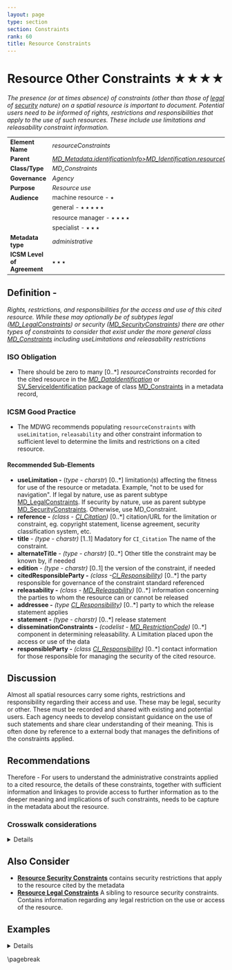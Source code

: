 ```yaml
---
layout: page
type: section
section: Constraints
rank: 60
title: Resource Constraints
---
```

# Resource Other Constraints ★★★★
*The presence (or at times absence) of constraints (other than those of [legal](./ResourceLegalConstraints) of [security](./ResourceSecurityConstraints) nature) on a spatial resource is important to document. Potential users need to be informed of rights, restrictions and responsibilities that apply to the use of such resources. These include *use limitations* and *releasability* constraint information.*

| | |
| --- | --- |
| **Element Name** | *resourceConstraints* |
| **Parent** | *[MD_Metadata.identificationInfo>MD_Identification.resourceConstraints](./class-MD_Constraints)* |
| **Class/Type** | *MD_Constraints* |
| **Governance** | *Agency* |
| **Purpose** | *Resource use* |
| **Audience** | machine resource - ⭑ |
| | general - ⭑ ⭑ ⭑ ⭑ ⭑ |
| | resource manager - ⭑ ⭑ ⭑ ⭑ |
| | specialist - ⭑ ⭑ ⭑ |
| **Metadata type** | *administrative* |
| **ICSM Level of Agreement** | ⭑ ⭑ ⭑ |

## Definition -
*Rights, restrictions, and responsibilities for the access and use of this cited resource. While these may optionally be of subtypes legal ([MD_LegalConstraints](./class-MD_LegalConstraints)) or security ([MD_SecurityConstraints](./class-MD_SecurityConstraints)) there are other types of constraints to consider that exist under the more general class [MD_Constraints](./class-MD_Constraints) including *useLimitations* and *releasability* restrictions* 

### ISO Obligation

- There should be zero to many [0..\*] *resourceConstraints* recorded for the cited resource in the *[MD_DataIdentification](./class-MD_DataIdentification)* or [SV_ServiceIdentification](./ServiceIdentification) package of class [MD_Constraints](./class-MD_Constraints) in a metadata record,

### ICSM Good Practice

- The MDWG recommends populating `resourceConstraints` with `useLimitation`, `releasability` and other constraint information to sufficient level to determine the limits and restrictions on a cited resource.

#### Recommended Sub-Elements

- **useLimitation -** (*type - charstr*) [0..\*] limitation(s) affecting the fitness for use of the resource or metadata. Example, "not to be used for navigation". If legal by nature, use as parent subtype [MD_LegalConstraints](./ResourceLegalConstraints). If security by nature, use as parent subtype [MD_SecurityConstraints](./MetadataSecurityConstraints). Otherwise, use MD_Constraint.
- **reference -** *(class - [CI_Citation](./class-CI_Citation))* [0..\*] citation/URL for the limitation or constraint, eg. copyright statement, license agreement, security classification system, etc.
 - **title** - *(type - charstr)* [1..1] Madatory for `CI_Citation` The name of the constraint.
 - **alternateTitle** - *(type - charstr)* [0..\*] Other title the constraint may be known by, if needed
 - **edition** - *(type - charstr)* [0..1] the version of the constraint, if needed
 - **citedResponsibleParty -** *(class -[CI_Responsibility](./class-CI_Responsibility))* [0..\*] the party responsible for governance of the constraint standard referenced
- **releasability -** *(class - [MD_Releasability](./class-MD_Constraints))* [0..\*] information concerning the parties to whom the resource can or cannot be released
 - **addressee -** *(type [CI_Responsibility](./class-CI_Responsibility))* [0..\*] party to which the release statement applies
 - **statement -** *(type - charstr)* [0..\*] release statement
 - **disseminationConstraints -** *(codelist - [MD_RestrictionCode](./class-MD_Constraints#MD_RestrictionCode---codelist))* [0..\*] component in determining releasability. A Limitation placed upon the access or use of the data
 - **responsibleParty -** *(class [CI_Responsibility](./class-CI_Responsibility))* [0..\*] contact information for those responsible for managing the security of the cited resource.

## Discussion

Almost all spatial resources carry some rights, restrictions and responsibility regarding their access and use. These may be legal, security or other. These must be recorded and shared with existing and potential users. Each agency needs to develop consistant guidance on the use of such statements and share clear understanding of their meaning. This is often done by reference to a external body that manages the definitions of the constraints applied.

## Recommendations

Therefore - For users to understand the administrative constraints applied to a cited resource, the details of these constraints, together with sufficient information and linkages to provide access to further information as to the deeper meaning and implications of such constraints, needs to be capture in the metadata about the resource.

### Crosswalk considerations

<details>

#### ISO19139

See guidance provided in *[MD_Constraints](./class-MD_Constraints)*

#### RIF-CS

Maps to the agregate `Rights/@accessRights`

</details>

## Also Consider

- **[Resource Security Constraints](./ResourceSecurityConstraints)** contains security restrictions that apply to the resource cited by the metadata
- **[Resource Legal Constraints](./ResourceLegalConstraints)** A sibling to resource security constraints. Contains information regarding any legal restriction on the use or access of the resource.

## Examples

<details>

### XML

```
<mdb:MD_Metadata>
....
 <mdb:identificationInfo>
  <mri:MD_DataIdentification>
  ....
    <mri:resourceConstraints>
      <mco:MD_Constraints>
        <mco:useLimitation>
         <gco:CharacterString>Not to be used for measurement</gco:CharacterString>
        </mco:useLimitation>
        <mco:reference>
         <cit:CI_Citation>
           <cit:title>
            <gco:CharacterString>My own list of constraints
            </gco:CharacterString>
           </cit:title>
         </cit:CI_Citation>
        </mco:reference>
        <mco:releasability>
         <mco:MD_Releasability>
           <mco:addressee>
            <cit:CI_Responsibility>
              <cit:role>
               <cit:CI_RoleCode 
               codeList="https://schemas.isotc211.org/19115
               /resources/Codelist/cat/codelists.xml#CI_RoleCode"
               codeListValue="resourceProvider"/>
              </cit:role>
            </cit:CI_Responsibility>
           </mco:addressee>
           <mco:statement>
            <gco:CharacterString>not useful to others
            </gco:CharacterString>
           </mco:statement>
         </mco:MD_Releasability>
        </mco:releasability>
        <mco:responsibleParty>
         <cit:CI_Responsibility>
           <cit:role>
            <cit:CI_RoleCode 
            codeList="https://schemas.isotc211.org/19115/resources
            /Codelist/cat/codelists.xml#CI_RoleCode" 
            codeListValue="publisher"/>
           </cit:role>
           <cit:party>
            <cit:CI_Organisation>
              <cit:name>
               <gco:CharacterString>OpenWork Ltd
               </gco:CharacterString>
              </cit:name>
              <cit:contactInfo>
               <cit:CI_Contact>
                 <cit:address>
                  <cit:CI_Address>
                    <cit:electronicMailAddress>
                     <gco:CharacterString>info@openwork.nz
                     </gco:CharacterString>
                    </cit:electronicMailAddress>
                  </cit:CI_Address>
                 </cit:address>
               </cit:CI_Contact>
              </cit:contactInfo>
            </cit:CI_Organisation>
           </cit:party>
         </cit:CI_Responsibility>
        </mco:responsibleParty>
      </mco:MD_Constraints>
     </mri:resourceConstraints>
   ....
   </mri:MD_DataIdentification>
 </mdb:identificationInfo>
....
</mdb:MD_Metadata>
```

### UML diagrams

Recommended elements highlighted in Yellow

![constraints](../images/ResourceOtherConstraintsUML.png)

</details>

\pagebreak
